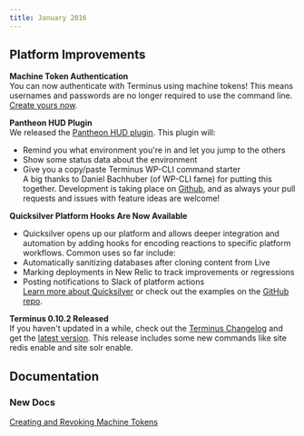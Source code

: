 ```yaml
---
title: January 2016
---
```


## Platform Improvements

**Machine Token Authentication**  
You can now authenticate with Terminus using machine tokens! This means usernames and passwords are no longer required to use the command line. [Create yours now](https://dashboard.pantheon.io/users/#account/tokens/). 

**Pantheon HUD Plugin**  
We released the [Pantheon HUD plugin](https://wordpress.org/plugins/pantheon-hud/). This plugin will:   
- Remind you what environment you're in and let you jump to the others  
- Show some status data about the environment  
- Give you a copy/paste Terminus WP-CLI command starter    
A big thanks to Daniel Bachhuber (of WP-CLI fame) for putting this together. Development is taking place on [Github](https://github.com/pantheon-systems/pantheon-hud/), and as always your pull requests and issues with feature ideas are welcome! 

**Quicksilver Platform Hooks Are Now Available**  
* Quicksilver opens up our platform and allows deeper integration and automation by adding hooks for encoding reactions to specific platform workflows. Common uses so far include:
* Automatically sanitizing databases after cloning content from Live
* Marking deployments in New Relic to track improvements or regressions
* Posting notifications to Slack of platform actions  
[Learn more about Quicksilver](/docs/quicksilver/) or check out the examples on the [GitHub repo](https://github.com/pantheon-systems/quicksilver-examples).

**Terminus 0.10.2 Released**  
If you haven't updated in a while, check out the [Terminus Changelog](https://github.com/pantheon-systems/cli/blob/master/CHANGELOG.md) and get the [latest version](https://github.com/pantheon-systems/cli/releases). This release includes some new commands like site redis enable and site solr enable.

## Documentation
### New Docs

[Creating and Revoking Machine Tokens](/docs/machine-tokens/)
